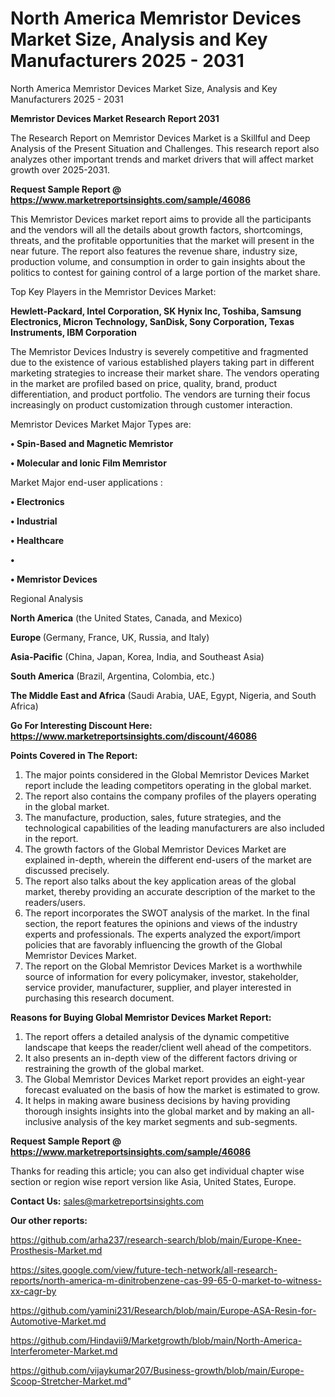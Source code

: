 # North America Memristor Devices Market Size, Analysis and Key Manufacturers 2025 - 2031
North America Memristor Devices Market Size, Analysis and Key Manufacturers 2025 - 2031

<strong>Memristor Devices Market Research Report 2031</strong>

The Research Report on Memristor Devices Market is a Skillful and Deep Analysis of the Present Situation and Challenges. This research report also analyzes other important trends and market drivers that will affect market growth over 2025-2031.

<strong>Request Sample Report @ <a href=https://www.marketreportsinsights.com/sample/46086>https://www.marketreportsinsights.com/sample/46086</a></strong>

This Memristor Devices market report aims to provide all the participants and the vendors will all the details about growth factors, shortcomings, threats, and the profitable opportunities that the market will present in the near future. The report also features the revenue share, industry size, production volume, and consumption in order to gain insights about the politics to contest for gaining control of a large portion of the market share.

Top Key Players in the Memristor Devices Market:

<strong>Hewlett-Packard, Intel Corporation, SK Hynix Inc, Toshiba, Samsung Electronics, Micron Technology, SanDisk, Sony Corporation, Texas Instruments, IBM Corporation</strong>

The Memristor Devices Industry is severely competitive and fragmented due to the existence of various established players taking part in different marketing strategies to increase their market share. The vendors operating in the market are profiled based on price, quality, brand, product differentiation, and product portfolio. The vendors are turning their focus increasingly on product customization through customer interaction.

Memristor Devices Market Major Types are:

<strong>•  Spin-Based and Magnetic Memristor

•  Molecular and Ionic Film Memristor</strong>

Market Major end-user applications :

<strong>•  Electronics

•  Industrial

•  Healthcare

•  

•  Memristor Devices</strong>

Regional Analysis

</u><strong><b>North America</b></strong> (the United States, Canada, and Mexico)

<strong><b>Europe </b></strong>(Germany, France, UK, Russia, and Italy)

<strong><b>Asia-Pacific</b></strong> (China, Japan, Korea, India, and Southeast Asia)

<strong><b>South America</b></strong> (Brazil, Argentina, Colombia, etc.)

<strong><b>The Middle East and Africa</b></strong> (Saudi Arabia, UAE, Egypt, Nigeria, and South Africa)

<strong>Go For Interesting Discount Here: <a href=https://www.marketreportsinsights.com/discount/46086>https://www.marketreportsinsights.com/discount/46086</a></strong>

<strong>Points Covered in The Report:</strong>
<ol>
  <li>The major points considered in the Global Memristor Devices Market report include the leading competitors operating in the global market.</li>
  <li>The report also contains the company profiles of the players operating in the global market.</li>
  <li>The manufacture, production, sales, future strategies, and the technological capabilities of the leading manufacturers are also included in the report.</li>
  <li>The growth factors of the Global Memristor Devices Market are explained in-depth, wherein the different end-users of the market are discussed precisely.</li>
  <li>The report also talks about the key application areas of the global market, thereby providing an accurate description of the market to the readers/users.</li>
  <li>The report incorporates the SWOT analysis of the market. In the final section, the report features the opinions and views of the industry experts and professionals. The experts analyzed the export/import policies that are favorably influencing the growth of the Global Memristor Devices Market.</li>
  <li>The report on the Global Memristor Devices Market is a worthwhile source of information for every policymaker, investor, stakeholder, service provider, manufacturer, supplier, and player interested in purchasing this research document.</li>
</ol>
<strong>Reasons for Buying Global Memristor Devices Market Report:</strong>

<ol>
  <li>The report offers a detailed analysis of the dynamic competitive landscape that keeps the reader/client well ahead of the competitors.</li>
  <li>It also presents an in-depth view of the different factors driving or restraining the growth of the global market.</li>
  <li>The Global Memristor Devices Market report provides an eight-year forecast evaluated on the basis of how the market is estimated to grow.</li>
  <li>It helps in making aware business decisions by having providing thorough insights insights into the global market and by making an all-inclusive analysis of the key market segments and sub-segments.</li>
</ol>
<strong>Request Sample Report @ <a href=https://www.marketreportsinsights.com/sample/46086>https://www.marketreportsinsights.com/sample/46086</a></strong>


Thanks for reading this article; you can also get individual chapter wise section or region wise report version like Asia, United States, Europe.

<strong>Contact Us:</strong>
sales@marketreportsinsights.com

<strong>Our other reports:</strong>

<a href=https://github.com/arha237/research-search/blob/main/Europe-Knee-Prosthesis-Market.md>https://github.com/arha237/research-search/blob/main/Europe-Knee-Prosthesis-Market.md</a>

<a href=https://sites.google.com/view/future-tech-network/all-research-reports/north-america-m-dinitrobenzene-cas-99-65-0-market-to-witness-xx-cagr-by>https://sites.google.com/view/future-tech-network/all-research-reports/north-america-m-dinitrobenzene-cas-99-65-0-market-to-witness-xx-cagr-by</a>

<a href=https://github.com/yamini231/Research/blob/main/Europe-ASA-Resin-for-Automotive-Market.md>https://github.com/yamini231/Research/blob/main/Europe-ASA-Resin-for-Automotive-Market.md</a>

<a href=https://github.com/Hindavii9/Marketgrowth/blob/main/North-America-Interferometer-Market.md>https://github.com/Hindavii9/Marketgrowth/blob/main/North-America-Interferometer-Market.md</a>

<a href=https://github.com/vijaykumar207/Business-growth/blob/main/Europe-Scoop-Stretcher-Market.md>https://github.com/vijaykumar207/Business-growth/blob/main/Europe-Scoop-Stretcher-Market.md</a>"
